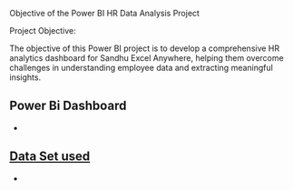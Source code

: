 Objective of the Power BI HR Data Analysis Project

Project Objective:

The objective of this Power BI project is to develop a comprehensive HR analytics dashboard for Sandhu Excel Anywhere, helping them overcome challenges in understanding employee data and extracting meaningful insights.


## Power Bi Dashboard
 - <a href="https://github.com/yuvayash2631/Data-Analysis-Dashboard/blob/main/POWER%20BI%20PROJECT%20(HR%20DASHBOARD).pbix">

## Data Set used
 - <a href="https://github.com/yuvayash2631/Data-Analysis-Dashboard/blob/main/Employee%20Sample%20Data.xlsx">
